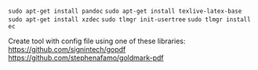 `sudo apt-get install pandoc`
`sudo apt-get install texlive-latex-base` 
`sudo apt-get install xzdec`
`sudo tlmgr init-usertree`
`sudo tlmgr install ec`




Create tool with config file using one of these libraries:
https://github.com/signintech/gopdf
https://github.com/stephenafamo/goldmark-pdf